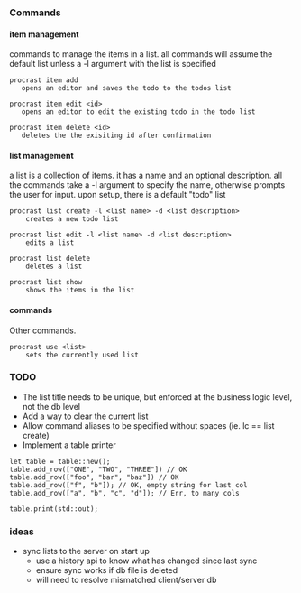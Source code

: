 ### Commands

#### item management

commands to manage the items in a list. all commands will assume the
default list unless a -l argument with the list is specified

```
procrast item add
   opens an editor and saves the todo to the todos list

procrast item edit <id>
   opens an editor to edit the existing todo in the todo list

procrast item delete <id>
   deletes the the exisiting id after confirmation
```

#### list management

a list is a collection of items. it has a name and an optional description.
all the commands take a -l argument to specify the name, otherwise prompts
the user for input. upon setup, there is a default "todo" list

```
procrast list create -l <list name> -d <list description>
    creates a new todo list

procrast list edit -l <list name> -d <list description>
    edits a list

procrast list delete
    deletes a list

procrast list show
    shows the items in the list
```

#### commands

Other commands.

```
procrast use <list>
    sets the currently used list
```

### TODO

- The list title needs to be unique, but enforced at the business logic level, not the db level
- Add a way to clear the current list
- Allow command aliases to be specified without spaces (ie. lc == list create)
- Implement a table printer

```
let table = table::new();
table.add_row(["ONE", "TWO", "THREE"]) // OK
table.add_row(["foo", "bar", "baz"]) // OK
table.add_row(["f", "b"]); // OK, empty string for last col
table.add_row(["a", "b", "c", "d"]); // Err, to many cols

table.print(std::out);
```

### ideas

- sync lists to the server on start up
  - use a history api to know what has changed since last sync
  - ensure sync works if db file is deleted
  - will need to resolve mismatched client/server db
